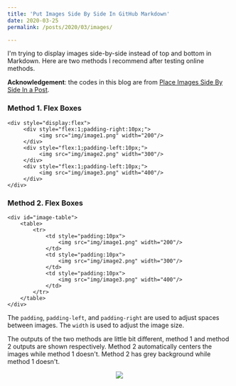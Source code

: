 ```yaml
---
title: 'Put Images Side By Side In GitHub Markdown'
date: 2020-03-25
permalink: /posts/2020/03/images/

---
```


I'm trying to display images side-by-side instead of top and bottom in Markdown. Here are two methods I recommend after testing online 
methods. 

**Acknowledgement**: the codes in this blog are from [Place Images Side By Side In a Post](https://www.ghostforbeginners.com/place-images-side-by-side/). 


### Method 1. Flex Boxes
```
<div style="display:flex">
     <div style="flex:1;padding-right:10px;">
          <img src="img/image1.png" width="200"/>
     </div>
     <div style="flex:1;padding-left:10px;">
          <img src="img/image2.png" width="300"/>
     </div>
     <div style="flex:1;padding-left:10px;">
          <img src="img/image3.png" width="400"/>
     </div>
</div>
``` 

### Method 2. Flex Boxes
```
<div id="image-table">
    <table>
	    <tr>
    	    <td style="padding:10px">
        	    <img src="img/image1.png" width="200"/>
      	    </td>
            <td style="padding:10px">
            	<img src="img/image2.png" width="300"/>
            </td>
            <td style="padding:10px">
            	<img src="img/image3.png" width="400"/>
            </td>
        </tr>
    </table>
</div>
``` 
The `padding`, `padding-left`, and `padding-right` are used to adjust spaces between images. The `width` is used to adjust the image size. 

The outputs of the two methods are little bit different, method 1 and method 2 outputs are shown respectively. Method 2 automatically centers the images while method 1 doesn't. Method 2 has grey background while method 1 doesn't. 

<div style="text-align: center">
<img src="https://jwangjie.github.io/files/post_images.png" />
</div>
